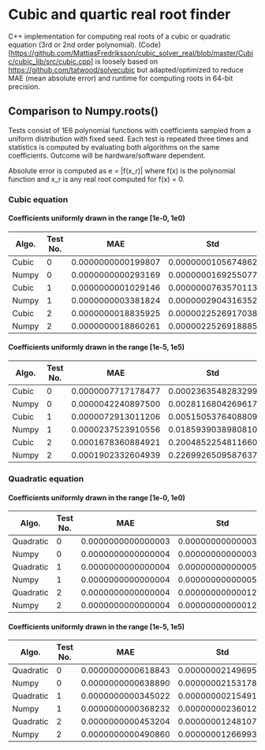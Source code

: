 # Cubic and quartic real root finder

C++ implementation for computing real roots of a cubic or quadratic equation (3rd or 2nd order polynomial). (Code)[https://github.com/MattiasFredriksson/cubic_solver_real/blob/master/Cubic/cubic_lib/src/cubic.cpp] is loosely based on https://github.com/tatwood/solvecubic but adapted/optimized to reduce MAE (mean absolute error) and runtime for computing roots in 64-bit precision. 

## Comparison to Numpy.roots()

Tests consist of 1E6 polynomial functions with coefficients sampled from a uniform distribution with fixed seed. Each test is repeated three times and statistics is computed by evaluating both algorithms on the same coefficients. Outcome will be hardware/software dependent.

Absolute error is computed as e = |f(x_r)| where f(x) is the polynomial function and x_r is any real root computed for f(x) = 0.

### Cubic equation

#### Coefficients uniformly drawn in the range [1e-0, 1e0)

Algo. | Test No. | MAE | Std | Max 
--- | --- | --- | --- | --- 
Cubic | 0 |  0.0000000000199807 | 0.0000000105674862 | 0.0000115097497277
Numpy | 0 |  0.0000000000293169 | 0.0000000169255077 | 0.0000190077410858
Cubic  | 1 |  0.0000000001029146 | 0.0000000763570113 | 0.0000895105459200
Numpy  | 1 |  0.0000000003381824 | 0.0000002904316352 | 0.0003336512873353
Cubic  | 2 |  0.0000000018835925 | 0.0000022526917038 | 0.0026981010554332
Numpy  | 2 |  0.0000000018860261 | 0.0000022526918885 | 0.0026981010554332


#### Coefficients uniformly drawn in the range [1e-5, 1e5)

Algo. | Test No. | MAE | Std | Max 
--- | --- | --- | --- | --- 
Cubic  | 0 |  0.0000007717178477 | 0.0002363548283299 | 0.1472778703464428
Numpy  | 0 | 0.0000042240897500 | 0.0028116804269617 | 3.1311602018395206
Cubic  | 1 |  0.0000072913011206 | 0.0051505376408809 | 4.7461626961303409
Numpy  |  1 | 0.0000237523910556 | 0.0185939038980810 | 20.7461779549194034
Cubic  | 2 |  0.0001678360884921 | 0.2004852254811660 | 240.1257147381838877
Numpy  | 2 |  0.0001902332604939 | 0.2269926509587637 | 271.8742242266598623


### Quadratic equation

#### Coefficients uniformly drawn in the range [1e-0, 1e0)

Algo. | Test No. | MAE | Std | Max 
--- | --- | --- | --- | --- 
Quadratic | 0 | 0.0000000000000003 | 0.0000000000000319 | 0.0000000000316736
Numpy | 0 | 0.0000000000000004 | 0.0000000000000322 | 0.0000000000316736
Quadratic | 1 | 0.0000000000000004 | 0.0000000000000597 | 0.0000000000634905
Numpy | 1 | 0.0000000000000004 | 0.0000000000000598 | 0.0000000000634905
Quadratic | 2 | 0.0000000000000004 | 0.0000000000001256 | 0.0000000001389600
Numpy | 2 | 0.0000000000000004 | 0.0000000000001255 | 0.0000000001389600


#### Coefficients uniformly drawn in the range [1e-5, 1e5)

Algo. | Test No. | MAE | Std | Max 
--- | --- | --- | --- | --- 
Quadratic | 0 | 0.0000000000618843 | 0.0000000214969506 | 0.0000229584111366
Numpy | 0 | 0.0000000000638890 | 0.0000000215317834 | 0.0000229584111366
Quadratic | 1 | 0.0000000000345022 | 0.0000000021549128 | 0.0000013075477909
Numpy | 1 | 0.0000000000368232 | 0.0000000023601247 | 0.0000013075477909
Quadratic | 2 | 0.0000000000453204 | 0.0000000124810741 | 0.0000133562862175
Numpy | 2 | 0.0000000000490860 | 0.0000000126699302 | 0.0000133562862175
